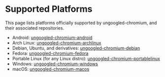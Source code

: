 # Supported Platforms

This page lists platforms officially supported by ungoogled-chromium, and their associated repositories.

* Android: [ungoogled-chromium-android](//github.com/ungoogled-software/ungoogled-chromium-android)
* Arch Linux: [ungoogled-chromium-archlinux](//github.com/ungoogled-software/ungoogled-chromium-archlinux)
* Debian, Ubuntu, and derivatives: [ungoogled-chromium-debian](//github.com/ungoogled-software/ungoogled-chromium-debian)
* Fedora: [ungoogled-chromium-fedora](//github.com/ungoogled-software/ungoogled-chromium-fedora)
* Portable Linux (for any Linux distro): [ungoogled-chromium-portablelinux](//github.com/ungoogled-software/ungoogled-chromium-portablelinux)
* Windows: [ungoogled-chromium-windows](//github.com/ungoogled-software/ungoogled-chromium-windows)
* macOS: [ungoogled-chromium-macos](//github.com/ungoogled-software/ungoogled-chromium-macos)
